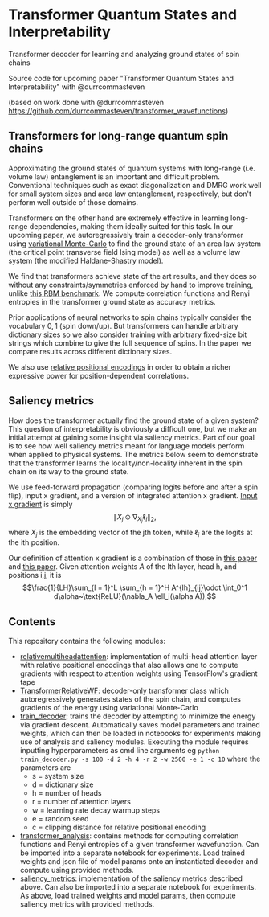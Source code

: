 # Transformer Quantum States and Interpretability  
Transformer decoder for learning and analyzing ground states of spin chains  

Source code for upcoming paper "Transformer Quantum States and Interpretability" with @durrcommasteven 

(based on work done with @durrcommasteven https://github.com/durrcommasteven/transformer_wavefunctions)

## Transformers for long-range quantum spin chains 

Approximating the ground states of quantum systems with long-range (i.e. volume law) entanglement is an 
important and difficult problem. Conventional techniques such as exact diagonalization and DMRG work well for small system sizes and area law entanglement, respectively, but don't perform well outside of those domains. 

Transformers on the other hand are extremely effective in learning long-range dependencies, making them ideally suited for this task. In our upcoming paper, we autoregressively train a decoder-only transformer using [variational Monte-Carlo](https://journals.aps.org/prresearch/abstract/10.1103/PhysRevResearch.2.023358) to find the ground state of an area law system (the critical point transverse field Ising model) as well as a volume law system (the modified Haldane-Shastry model). 

We find that transformers achieve state of the art results, and they does so without any constraints/symmetries enforced by hand to improve training, unlike [this RBM benchmark](https://journals.aps.org/prx/abstract/10.1103/PhysRevX.7.021021). We compute correlation functions and Renyi entropies in the transformer ground state as accuracy metrics.  

Prior applications of neural networks to spin chains typically consider the vocabulary $0, 1$ (spin down/up). But transformers can handle arbitrary dictionary sizes so we also consider training with arbitrary fixed-size bit strings which combine to give the full sequence of spins. In the paper we compare results across different dictionary sizes.   

We also use [relative positional encodings](https://arxiv.org/abs/1803.02155) in order to obtain a richer expressive power for position-dependent correlations.    

## Saliency metrics 

How does the transformer actually find the ground state of a given system? This question of interpretability is obviously a difficult one, but we make an initial attempt at gaining some insight via saliency metrics. Part of our goal is to see how well saliency metrics meant for language models perform when applied to physical systems. The metrics below seem to demonstrate that the transformer learns the locality/non-locality inherent in the spin chain on its way to the ground state.  

We use feed-forward propagation (comparing logits before and after a spin flip), input x gradient, and a version of integrated attention x gradient. [Input x gradient](https://jalammar.github.io/illustrated-transformer/) is simply $$\lVert X_j \odot \nabla_{X_j}\ell_i \lVert_2,$$ where $X_{j}$ is the embedding vector of the jth token, while $\ell_i$ are the logits at the ith position. 

Our definition of attention x gradient is a combination of those in [this paper](https://arxiv.org/abs/2204.11073) and [this paper](https://arxiv.org/pdf/2004.11207.pdf). Given attention weights $A$ of the lth layer, head h, and positions i,j, it is $$\frac{1}{LH}\sum_{l = 1}^L \sum_{h = 1}^H A^{lh}_{ij}\odot \int_0^1 d\alpha~\text{ReLU}(\nabla_A \ell_i(\alpha A)),$$

## Contents 

This repository contains the following modules: 
* [relativemultiheadattention](relativemultiheadattention.py): implementation of multi-head attention layer with relative positional encodings that also allows one to compute gradients with respect to attention weights using TensorFlow's gradient tape   
* [TransformerRelativeWF](TransformerRelativeWF.py): decoder-only transformer class which autoregressively generates states of the spin chain, and computes gradients of the energy using variational Monte-Carlo 
* [train_decoder](train_decoder.py): trains the decoder by attempting to minimize the energy via gradient descent. Automatically saves model parameters and trained weights, which can then be loaded in notebooks for experiments making use of analysis and saliency modules. Executing the module requires inputting hyperparameters as cmd line arguments eg `python train_decoder.py -s 100 -d 2 -h 4 -r 2 -w 2500 -e 1 -c 10` where the parameters are 
  * s = system size
  * d = dictionary size 
  * h = number of heads
  * r = number of attention layers 
  * w = learning rate decay warmup steps 
  * e = random seed
  * c = clipping distance for relative positional encoding 
* [transformer_analysis](transformer_analysis.py): contains methods for computing correlation functions and Renyi entropies of a given transformer wavefunction. Can be imported into a separate notebook for experiments. Load trained weights and json file of model params onto an instantiated decoder and compute using provided methods.  
* [saliency_metrics](saliency_metrics.py): implementation of the saliency metrics described above. Can also be imported into a separate notebook for experiments. As above, load trained weights and model params, then compute saliency metrics with provided methods. 

